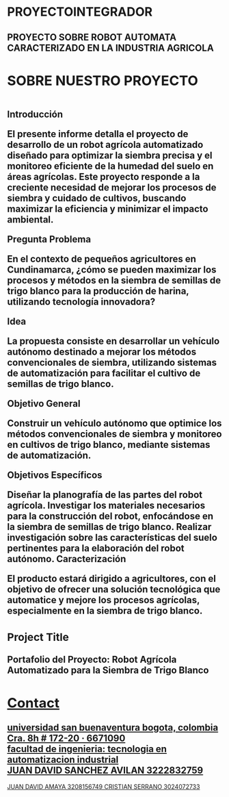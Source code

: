 # PROYECTOINTEGRADOR

<!-- **** Hero Section **** -->
<section id="hero" class="jumbotron">
  <div class="container">
    <h1 class="hero-title load-hidden">
      PROYECTO SOBRE ROBOT AUTOMATA CARACTERIZADO EN LA INDUSTRIA AGRICOLA <span class="text-color-main">


<!-- **** About Section **** -->
<section id="about">
  <div class="container">
    <h2 class="section-title load-hidden">SOBRE NUESTRO PROYECTO</h2>
    <div class="row about-wrapper">
      <div class="col-md-6 col-sm-12">
        <div class="about-wrapper__image load-hidden">
          <img
          />
        </div>
      </div>
      <div class="col-md-6 col-sm-12">
        <div class="about-wrapper__info load-hidden">
          <p class="about-wrapper__info-text">
            Introducción

El presente informe detalla el proyecto de desarrollo de un robot agrícola automatizado diseñado para optimizar la siembra precisa y el monitoreo eficiente de la humedad del suelo en áreas agrícolas. Este proyecto responde a la creciente necesidad de mejorar los procesos de siembra y cuidado de cultivos, buscando maximizar la eficiencia y minimizar el impacto ambiental.

Pregunta Problema

En el contexto de pequeños agricultores en Cundinamarca, ¿cómo se pueden maximizar los procesos y métodos en la siembra de semillas de trigo blanco para la producción de harina, utilizando tecnología innovadora?

Idea

La propuesta consiste en desarrollar un vehículo autónomo destinado a mejorar los métodos convencionales de siembra, utilizando sistemas de automatización para facilitar el cultivo de semillas de trigo blanco.

Objetivo General

Construir un vehículo autónomo que optimice los métodos convencionales de siembra y monitoreo en cultivos de trigo blanco, mediante sistemas de automatización.

Objetivos Específicos

Diseñar la planografía de las partes del robot agrícola.
Investigar los materiales necesarios para la construcción del robot, enfocándose en la siembra de semillas de trigo blanco.
Realizar investigación sobre las características del suelo pertinentes para la elaboración del robot autónomo.
Caracterización

El producto estará dirigido a agricultores, con el objetivo de ofrecer una solución tecnológica que automatice y mejore los procesos agrícolas, especialmente en la siembra de trigo blanco.
</section>
<!-- /END About Section -->


<!-- **** Projects Section **** -->
<section id="projects">

  <!-- Notice: each .row is a project -->
  <div class="row">
    <div class="col-lg-4 col-sm-12">
      <div class="project-wrapper__text load-hidden">
        <h3 class="project-wrapper__text-title">Project Title</h3>
        <div>
          <p class="mb-4">
Portafolio del Proyecto: Robot Agrícola Automatizado para la Siembra de Trigo Blanco
          </p>
        </div>
        <a
          rel="noreferrer"
          target="_blank"
          class="cta-btn cta-btn--hero"
          href="#!"
        >
      
         
          
  <!-- /END Project -->

</section>



<!-- **** Contact Section **** -->
<section id="contact">
  <div class="container">
    <h2 class="section-title">Contact</h2>
    <div class="contact-wrapper load-hidden">
    <div> universidad san buenaventura bogota, colombia
         </div>  Cra. 8h # 172-20 · 6671090
      </div> facultad de ingenieria: tecnologia en automatizacion industrial
    </div>  JUAN DAVID SANCHEZ AVILAN   3222832759
    </div>  JUAN DAVID AMAYA  3208156749
    </div> CRISTIAN SERRANO  3024072733
  
      
</section>
<!-- /END Contact Section -->




